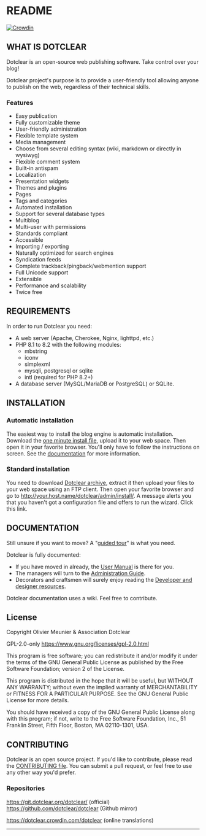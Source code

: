 # README

[![Crowdin](https://badges.crowdin.net/e/d5f0441bf4f73af0177d34047b5b8482/localized.svg)](https://dotclear.crowdin.com/dotclear)

## WHAT IS DOTCLEAR

Dotclear is an open-source web publishing software.
Take control over your blog!

Dotclear project's purpose is to provide a user-friendly
tool allowing anyone to publish on the web, regardless of their technical skills.

### Features

- Easy publication
- Fully customizable theme
- User-friendly administration
- Flexible template system
- Media management
- Choose from several editing syntax (wiki, markdown or directly in wysiwyg)
- Flexible comment system
- Built-in antispam
- Localization
- Presentation widgets
- Themes and plugins
- Pages
- Tags and categories
- Automated installation
- Support for several database types
- Multiblog
- Multi-user with permissions
- Standards compliant
- Accessible
- Importing / exporting
- Naturally optimized for search engines
- Syndication feeds
- Complete trackback/pingback/webmention support
- Full Unicode support
- Extensible
- Performance and scalability
- Twice free

## REQUIREMENTS

In order to run Dotclear you need:

- A web server (Apache, Cherokee, Nginx, lighttpd, etc.)
- PHP 8.1 to 8.2 with the following modules:
  - mbstring
  - iconv
  - simplexml
  - mysqli, postgresql or sqlite
  - intl (required for PHP 8.2+)
- A database server (MySQL/MariaDB or PostgreSQL) or SQLite.

## INSTALLATION

### Automatic installation

The easiest way to install the blog engine is automatic installation.
Download the [one minute install file][1], upload it to your web space. Then open it in your favorite browser. You'll only have to follow the instructions on screen. See the [documentation][2] for more information.

### Standard installation

You need to download [Dotclear archive][3], extract it then upload your files to your web space using an FTP client.
Then open your favorite browser and go to <http://your.host.name/dotclear/admin/install/>. A message alerts you that you haven't got a configuration file and offers to run the wizard. Click this link.

## DOCUMENTATION

Still unsure if you want to move? A "[guided tour][4]" is what you need.

Dotclear is fully documented:

- If you have moved in already, the [User Manual][5] is there for you.
- The managers will turn to the [Administration Guide][6].
- Decorators and craftsmen will surely enjoy reading the [Developer and designer resources][7].

Dotclear documentation uses a wiki. Feel free to contribute.

## License

Copyright Olivier Meunier & Association Dotclear

GPL-2.0-only <https://www.gnu.org/licenses/gpl-2.0.html>

This program is free software; you can redistribute it and/or modify it under the terms of the GNU General Public License as published by the Free Software Foundation; version 2 of the License.

This program is distributed in the hope that it will be useful, but WITHOUT ANY WARRANTY; without even the implied warranty of MERCHANTABILITY or FITNESS FOR A PARTICULAR PURPOSE. See the GNU General Public License for more details.

You should have received a copy of the GNU General Public License along with this program; if not, write to the Free Software Foundation, Inc., 51 Franklin Street, Fifth Floor, Boston, MA 02110-1301, USA.

## CONTRIBUTING

Dotclear is an open source project. If you'd like to contribute, please read the [CONTRIBUTING file](/CONTRIBUTING.md).
You can submit a pull request, or feel free to use any other way you'd prefer.

### Repositories

<https://git.dotclear.org/dotclear/> (official)
<https://github.com/dotclear/dotclear> (Github mirror)

<https://dotclear.crowdin.com/dotclear> (online translations)

---

[1]: https://download.dotclear.org/loader/dotclear-loader.php
[2]: https://dotclear.org/documentation/2.0/admin/install
[3]: https://dotclear.org/download
[4]: https://dotclear.org/documentation/2.0/overview/tour
[5]: https://dotclear.org/documentation/2.0/usage
[6]: https://dotclear.org/documentation/2.0/admin
[7]: https://dotclear.org/documentation/2.0/resources
